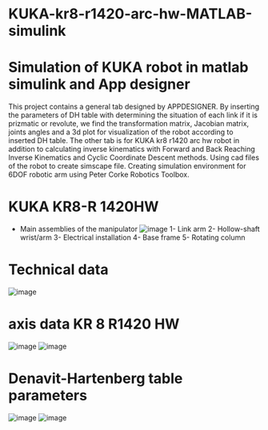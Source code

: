 # KUKA-kr8-r1420-arc-hw-MATLAB-simulink
# Simulation of KUKA robot in matlab simulink and App designer
This project contains a general tab designed by APPDESIGNER. By inserting the parameters of DH table with determining the situation of each link if it is prizmatic or revolute, we find the transformation matrix, Jacobian matrix, joints angles and a 3d plot for visualization of the robot according to inserted DH table. 
The other tab is for KUKA kr8 r1420 arc hw robot in addition to calculating inverse kinematics with Forward and Back Reaching Inverse Kinematics and Cyclic Coordinate Descent methods. 
Using cad files of the robot to create simscape file. 
Creating simulation environment for 6DOF robotic arm using Peter Corke Robotics Toolbox. 
# KUKA KR8-R 1420HW 
- Main assemblies of the manipulator
![image](https://github.com/mohamed9salah/KUKA-kr8-r1420-arc-hw-MATLAB-simulink/assets/138705468/6b24da97-9387-410d-8c1c-2c936d2dc5d3)
1-	Link arm 
2-	Hollow-shaft wrist/arm
3-	Electrical installation
4-	Base frame
5-	Rotating column
# Technical data
![image](https://github.com/mohamed9salah/KUKA-kr8-r1420-arc-hw-MATLAB-simulink/assets/138705468/80decf33-e51d-4a57-a711-55cc1ce221eb)

# axis data KR 8 R1420 HW
![image](https://github.com/mohamed9salah/KUKA-kr8-r1420-arc-hw-MATLAB-simulink/assets/138705468/f6638a77-9708-4d72-8c21-a1432c638c45)
![image](https://github.com/mohamed9salah/KUKA-kr8-r1420-arc-hw-MATLAB-simulink/assets/138705468/f31b56cf-0358-4515-915b-51851537210f)

# Denavit-Hartenberg table parameters 
![image](https://github.com/mohamed9salah/KUKA-kr8-r1420-arc-hw-MATLAB-simulink/assets/138705468/8a8ed697-9864-45c6-8fd6-a6ddd4e16726) ![image](https://github.com/mohamed9salah/KUKA-kr8-r1420-arc-hw-MATLAB-simulink/assets/138705468/2f28d2ce-7618-4368-9f75-3b71e44e1e97)

